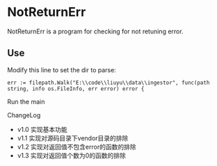 # NotReturnErr

NotReturnErr is a program for checking for not retuning error.


## Use

Modify this line to set the dir to parse:
```
err := filepath.Walk("E:\\code\\liuyu\\data\\ingestor", func(path string, info os.FileInfo, err error) error {
```
Run the main

ChangeLog
* v1.0 实现基本功能
* v1.1 实现对源码目录下vendor目录的排除
* v1.2 实现对返回值不包含error的函数的排除
* v1.3 实现对返回值个数为0的函数的排除